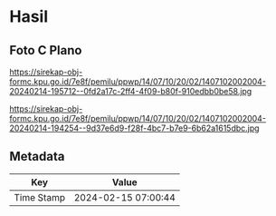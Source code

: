 # Hasil

## Foto C Plano

https://sirekap-obj-formc.kpu.go.id/7e8f/pemilu/ppwp/14/07/10/20/02/1407102002004-20240214-195712--0fd2a17c-2ff4-4f09-b80f-910edbb0be58.jpg

https://sirekap-obj-formc.kpu.go.id/7e8f/pemilu/ppwp/14/07/10/20/02/1407102002004-20240214-194254--9d37e6d9-f28f-4bc7-b7e9-6b62a1615dbc.jpg


## Metadata

| Key        | Value               |
| ---------- | ------------------- |
| Time Stamp | 2024-02-15 07:00:44 |



